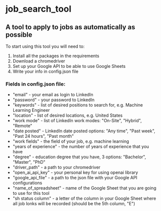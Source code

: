 # job_search_tool
## A tool to apply to jobs as automatically as possible

To start using this tool you will need to:
1. Install all the packages in the requirements
2. Download a chromedriver
3. Set up your Google API to be able to use Google Sheets
4. Write your info in config.json file

### Fields in config.json file:
- "email" - your email as login to LinkedIn
- "password" - your password to LinkedIn
- "keywords" - list of desired positions to search for, e.g. Machine Learning Engineer
- "location" - list of desired locations, e.g. United States
- "work mode" - list of LinkedIn work modes: "On-Site", "Hybrid", "Remote"
- "date posted" - LinkedIn date posted options: "Any time", "Past week", "Past 24 hours", "Past month"
- "work fields" - the field of your job, e.g. machine learning
- "years of experience" - the number of years of experience that you have
- "degree" - education degree that you have, 3 options: "Bachelor", "Master", "PhD"
- "driver_path" - a path to your chromedriver
- "open_ai_api_key" - your personal key for using openai library
- "google_api_file" - a path to the json file with your Google API configurations
- "name_of_spreadsheet" - name of the Google Sheet that you are going to use for this tool
- "sh status column" - a letter of the column in your Google Sheet where all job lonks will be recorded (should be the 5th column, "E")
